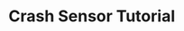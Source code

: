 # Crash Sensor Tutorial
<!---------------------------------------------------------------
---------------Crash Sensor TUTORIAL---------------Complete------
----------------------------------------------------------------->

